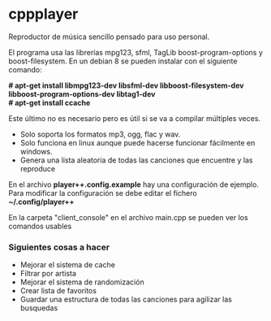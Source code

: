 # cppplayer

Reproductor de música sencillo pensado para uso personal.

El programa usa las librerías mpg123, sfml, TagLib boost-program-options y boost-filesystem. En un debian 8 se pueden instalar con el siguiente comando: 

**# apt-get install libmpg123-dev libsfml-dev libboost-filesystem-dev libboost-program-options-dev libtag1-dev**  
**# apt-get install ccache**

Este último no es necesario pero es útil si se va a compilar múltiples veces.

* Solo soporta los formatos mp3, ogg, flac y wav. 
* Solo funciona en linux aunque puede hacerse funcionar fácilmente en windows.
* Genera una lista aleatoria de todas las canciones que encuentre y las reproduce

En el archivo **player++.config.example** hay una configuración de ejemplo. Para modificar la configuración se debe editar el fichero **~/.config/player++**

En la carpeta "client_console" en el archivo main.cpp se pueden ver los comandos usables

### Siguientes cosas a hacer
+ Mejorar el sistema de cache
+ Filtrar por artista
+ Mejorar el sistema de randomización
+ Crear lista de favoritos
+ Guardar una estructura de todas las canciones para agilizar las busquedas
